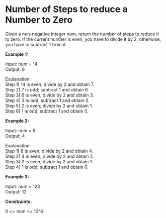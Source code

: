 # Number of Steps to reduce a Number to Zero

Given a non-negative integer num, return the number of steps to reduce it to zero. If the current number is even, you have to divide it by 2, otherwise, you have to subtract 1 from it.

**Example 1:**

Input: num = 14<br>
Output: 6<br>

Explanation:<br>
Step 1) 14 is even; divide by 2 and obtain 7.<br>
Step 2) 7 is odd; subtract 1 and obtain 6.<br>
Step 3) 6 is even; divide by 2 and obtain 3.<br>
Step 4) 3 is odd; subtract 1 and obtain 2.<br> 
Step 5) 2 is even; divide by 2 and obtain 1.<br> 
Step 6) 1 is odd; subtract 1 and obtain 0.<br>

**Example 2:**

Input: num = 8<br>
Output: 4<br>

Explanation:<br> 
Step 1) 8 is even; divide by 2 and obtain 4.<br> 
Step 2) 4 is even; divide by 2 and obtain 2.<br> 
Step 3) 2 is even; divide by 2 and obtain 1.<br> 
Step 4) 1 is odd; subtract 1 and obtain 0.<br>

**Example 3:**

Input: num = 123<br>
Output: 12

**Constraints:**

0 <= num <= 10^6